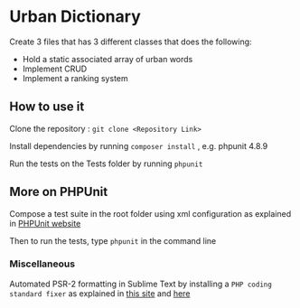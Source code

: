 # Urban Dictionary
Create 3 files that has 3 different classes that does the following:
  * Hold a static associated array of urban words
  * Implement CRUD
  * Implement a ranking system

## How to use it
Clone the repository : `git clone <Repository Link>`

Install dependencies by running `composer install` , e.g. phpunit 4.8.9

Run the tests on the Tests folder by running `phpunit`

## More on PHPUnit
Compose a test suite in the root folder using xml configuration as explained in [PHPUnit website](https://phpunit.de/manual/current/en/organizing-tests.html#organizing-tests.xml-configuration)

Then to run the tests, type `phpunit` in the command line

### Miscellaneous
Automated PSR-2 formatting in Sublime Text by installing a `PHP coding standard fixer` as explained in [this site](https://gist.github.com/mikefrancis/63436f1cb94ec31ce31f) and [here](http://cs.sensiolabs.org/)
